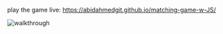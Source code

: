 play the game live: https://abidahmedgit.github.io/matching-game-w-JS/

![walkthrough](https://user-images.githubusercontent.com/99822844/162680607-aa39ee79-2dc0-4062-baf5-251d1d933cb9.gif)
